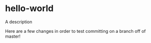 # hello-world
A description

Here are a few changes in order to test committing on a branch off of master!
